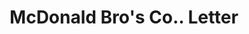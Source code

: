---
doi: 10.7916/D8ZP5JBM
date_other: '1916'
date_other_textual: '1916'
form: correspondence
genre:
- Letters (correspondence)
name:
- McDonald Bro's Co.
object_in_context_url: https://biggert.cul.columbia.edu/items/view/ave_biggert_01879
subject_hierarchical_geographic:
- Minneapolis, Minnesota, United States
subject_name:
- McDonald Bro's Co.
title: McDonald Bro's Co.. Letter
sort_title: McDonald Bro's Co.. Letter
call_number: ave_biggert_01879
coordinates:
- 44.983333333333334,-93.26666666666667
pid: ave_biggert_01879
identifiers: ave_biggert_01879
permalink: /biggert/ave_biggert_01879/
layout: iiif-image-page
---